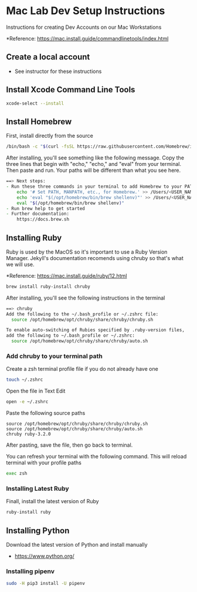 # Mac Lab Dev Setup Instructions
Instructions for creating Dev Accounts on our Mac Workstations

*Reference: https://mac.install.guide/commandlinetools/index.html

## Create a local account
* See instructor for these instructions

## Install Xcode Command Line Tools
```zsh
xcode-select --install
```

## Install Homebrew

First, install directly from the source
```zsh
/bin/bash -c "$(curl -fsSL https://raw.githubusercontent.com/Homebrew/install/HEAD/install.sh)”
```

After installing, you'll see something like the following message. Copy the three lines that begin with "echo," "echo," and "eval" from your terminal. Then paste and run. Your paths will be different than what you see here.

```zsh
==> Next steps:
- Run these three commands in your terminal to add Homebrew to your PATH:
    echo '# Set PATH, MANPATH, etc., for Homebrew.' >> /Users/<USER_NAME>/.zprofile
    echo 'eval "$(/opt/homebrew/bin/brew shellenv)"' >> /Users/<USER_NAME>/.zprofile
    eval "$(/opt/homebrew/bin/brew shellenv)"
- Run brew help to get started
- Further documentation:
    https://docs.brew.sh
```

## Installing Ruby
Ruby is used by the MacOS so it's important to use a Ruby Version Manager. Jekyll's documentation recomends using chruby so that's what we will use.

*Reference: https://mac.install.guide/ruby/12.html

```zsh
brew install ruby-install chruby
```

After installing, you'll see the following instructions in the terminal
```bash
==> chruby
Add the following to the ~/.bash_profile or ~/.zshrc file:
  source /opt/homebrew/opt/chruby/share/chruby/chruby.sh

To enable auto-switching of Rubies specified by .ruby-version files,
add the following to ~/.bash_profile or ~/.zshrc:
  source /opt/homebrew/opt/chruby/share/chruby/auto.sh

```

### Add chruby to your terminal path

Create a zsh terminal profile file if you do not already have one
```zsh
touch ~/.zshrc  
```

Open the file in Text Edit
```zsh
open -e ~/.zshrc
```

Paste the following source paths
```text
source /opt/homebrew/opt/chruby/share/chruby/chruby.sh
source /opt/homebrew/opt/chruby/share/chruby/auto.sh
chruby ruby-3.2.0
```

After pasting, save the file, then go back to terminal.

You can refresh your terminal with the following command. This will reload terminal with your profile paths

```zsh
exec zsh
```

### Installing Latest Ruby

Finall, install the latest version of Ruby
```zsh
ruby-install ruby
```

## Installing Python
Download the latest version of Python and install manually

- https://www.python.org/

### Installing pipenv
```zsh
sudo -H pip3 install -U pipenv
```


